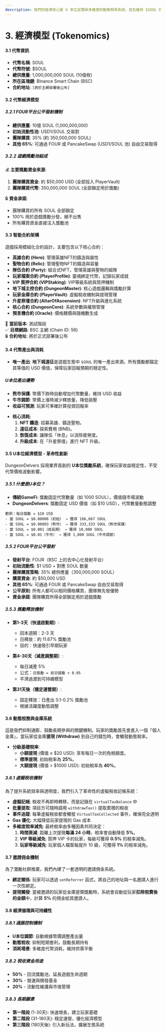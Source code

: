 ```yaml
---
description: 我們的經濟核心是 U 本位定價與多維度的動態稅率系統，旨在維持 $SOUL 的長期價值穩定。
---
```


# 3. 經濟模型 (Tokenomics)

#### **3.1 代幣資訊**

* **代幣名稱**: SOUL
* **代幣符號**: $SOUL
* **總供應量**: 1,000,000,000 SOUL (10億枚)
* **所在區塊鏈**: Binance Smart Chain (BSC)
* **合約地址**: `[將於主網部署後公布]`

#### **3.2 代幣經濟模型**

##### **3.2.1 FOUR平台公平發射機制**

* **總供應量**: 10億 SOUL (1,000,000,000)
* **初始流動性池**: USD1/SOUL 交易對
* **團隊購買**: 35% (約 350,000,000 SOUL)
* **其他 65%**: 可通過 FOUR 或 PancakeSwap (USD1/SOUL 池) 自由交易取得

##### **3.2.2 遊戲獎勵池組成**

💰 **主要獎勵資金來源**:
1. **團隊購買資金**: 約 $50,000 USD (全部投入 PlayerVault)
2. **團隊購買代幣**: 350,000,000 SOUL (全部鎖定用於獎勵)

🔒 **資金承諾**:
* 團隊購買的所有 SOUL 全部鎖定
* 100% 用於遊戲獎勵分發，絕不出售
* 所有購買資金直接注入獎勵池

#### **3.3 智能合約架構**

遊戲採用模組化合約設計，主要包含以下核心合約：

* **英雄合約 (Hero)**: 管理英雄NFT的鑄造與屬性
* **聖物合約 (Relic)**: 管理聖物NFT的鑄造與容量
* **隊伍合約 (Party)**: 組合式NFT，管理英雄與聖物的組隊
* **玩家檔案合約 (PlayerProfile)**: 靈魂綁定代幣，記錄玩家成就
* **VIP 質押合約 (VIPStaking)**: VIP等級系統與質押機制
* **地下城主控合約 (DungeonMaster)**: 核心遊戲邏輯與獎勵計算
* **玩家金庫合約 (PlayerVault)**: 虛擬稅收機制與提現管理
* **升星祭壇合約 (AltarOfAscension)**: NFT升級與進化系統
* **核心合約 (DungeonCore)**: 系統參數與權限管理
* **預言機合約 (Oracle)**: 價格餵價與隨機數生成

📌 **當前版本**: 測試階段  
✅ **目標網路**: BSC 主網 (Chain ID: 56)  
🔒 **合約地址**: 將於正式部署後公布

#### **3.4 代幣產出與消耗**

* **唯一產出**: **地下城遠征**是遊戲生態中 `$SOUL` 的唯一產出來源。所有獎勵都錨定其等值的 USD 價值，保障玩家回報預期的穩定性。

##### **U本位產出優勢**
- **熊市保護**: 幣價下跌時自動增加代幣數量，維持 USD 收益
- **牛市調節**: 幣價上漲時減少釋放量，降低拋壓
- **收益可預測**: 玩家可準確計算投資回報率

* **核心消耗**:
  1. **NFT 鑄造**: 招募英雄、鑄造聖物。
  2. **遠征成本**: 探索費用 (BNB)。
  3. **恢復成本**: 讓隊伍「休息」以消除疲勞度。
  4. **升級成本**: 在「升星祭壇」進行 NFT 升級。

#### **3.5 U本位經濟模型 - 革命性創新**

DungeonDelvers 採用業界首創的 **U本位獎勵系統**，確保玩家收益穩定性，不受代幣價格波動影響。

##### **3.5.1 什麼是U本位？**
* **傳統GameFi**: 獎勵固定代幣數量（如 1000 SOUL），價值隨市場波動
* **DungeonDelvers**: 獎勵固定 USD 價值（如 $10 USD），代幣數量動態調整

```
範例：每日獎勵 = $10 USD
- 當 SOUL = $0.00006（初始） → 獲得 166,667 SOUL
- 當 SOUL = $0.00003（熊市） → 獲得 333,333 SOUL（熊市保護）
- 當 SOUL = $0.001（成長期） → 獲得 10,000 SOUL
- 當 SOUL = $0.01（牛市） → 獲得 1,000 SOUL（牛市調節）
```

##### **3.5.2 FOUR平台公平發射**
* **發射平台**: FOUR（BSC 上的去中心化發射平台）
* **初始流動性**: $1 USD + 對應 SOUL 数量
* **團隊購買策略**: 35% 總供應量（350,000,000 SOUL）
* **購買資金**: 約 $50,000 USD
* **其他 65%**: 可通過 FOUR 或 PancakeSwap 自由交易取得
* **公平原則**: 所有人都可以相同價格購買，團隊無先發優勢
* **資金承諾**: 團隊購買所得全部鎖定用於遊戲獎勵

##### **3.5.3 獎勵釋放機制**
* **第1-3天（快速啟動期）**:
  - 回本週期：2-3 天
  - 日釋放：約 11.67% 獎勵池
  - 目的：快速吸引早期玩家
  
* **第4-30天（減產調整期）**:
  - 每日減產 5%
  - 公式：`日獎勵 = 前日獎勵 × 0.95`
  - 平滑過渡到可持續模型
  
* **第31天後（穩定運營期）**:
  - 固定釋放：日產出 0.1-0.2% 獎勵池
  - 根據活躍度動態調整

#### **3.6 動態稅務與金庫系統**

這是我們抑制通膨、鼓勵長期參與的關鍵機制。玩家的獎勵首先會進入一個「個人金庫」，當玩家從金庫**提現 (Withdraw)** 到自己的錢包時，會觸發動態稅率。

* **分級基礎稅率**:
  * **小額提現** (價值 ≤ $20 USD): 享有每日一次的免稅額度。
  * **標準提現**: 初始稅率為 **25%**。
  * **大額提現** (價值 > $1000 USD): 初始稅率為 **40%**。

##### **3.6.1 虛擬稅收機制**

為了提升系統效率與透明度，我們引入了革命性的虛擬稅收記帳系統：

* **虛擬記帳**: 稅收不再即時轉移，而是記錄在 `virtualTaxBalance` 中
* **批量提取**: 項目方可隨時調用 `withdrawTax()` 提取累積的稅收
* **事件追蹤**: 每筆虛擬稅收都會觸發 `VirtualTaxCollected` 事件，確保完全透明
* **Gas 優化**: 大幅降低玩家提現的 Gas 成本
* **多維度稅率減免**: 最終稅率由多種因素共同決定：
  1. **時間衰減**: 距離上次提現**每滿 24 小時**，稅率會自動降低 **5%**。
  2. **VIP 等級減免**: 質押 VIP 卡的玩家，每級可獲得 **0.5%** 的稅率減免。
  3. **玩家等級減免**: 玩家個人檔案每提升 10 級，可獲得 **1%** 的稅率減免。

#### **3.7 邀請佣金機制**

為了激勵社群推廣，我們內建了一套透明的邀請佣金系統。

* **綁定關係**: 玩家可以透過 `setReferrer` 函式，將自己的地址與一名邀請人進行一次性綁定。
* **提現觸發**: 當被邀請的玩家從金庫提領獎勵時，系統會自動從玩家**扣除稅費後的金額**中，計算 **5%** 的佣金給其邀請人。

#### **3.8 經濟循環與可持續性**

##### **3.8.1 通脹控制機制**
* **U本位調節**: 自動根據幣價調整產出量
* **動態稅收**: 抑制短期套利，鼓勵長期持有
* **消耗場景**: 多維度代幣消耗，維持供需平衡

##### **3.8.2 稅收資金用途**
* **50%** - 回流獎勵池，延長遊戲生命週期
* **30%** - 營運與開發基金
* **20%** - 流動性維護與市值管理

##### **3.8.3 長期願景**
* **第一階段** (1-30天): 快速增長，建立玩家基礎
* **第二階段** (31-180天): 穩定運營，優化經濟模型
* **第三階段** (180天後): 引入新玩法，擴展生態系統
